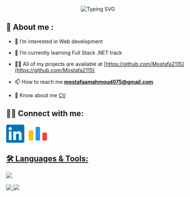 <p align="center"> 
  <img src="https://readme-typing-svg.herokuapp.com?font=Fira+Code&weight=500&size=30&duration=4000&pause=1000&color=blue&center=true&vCenter=true&width=500&lines=Hi👋🏻,+I'm+Mostafa+Mahmoud;Full-Stack+Developer;ASP.NET+and+Laravel" alt="Typing SVG" />
</p>

 ## 👤 About me : 
 

- 👀 I’m interested in Web development 
- 🌱 I’m currently learning Full Stack .NET track
- 👨‍💻 All of my projects are available at [https://github.com/Mostafa2115](https://github.com/Mostafa2115)
- 📫 How to reach me **mostafaamahmoud075@gmail.com**

- 📄 Know about me <a href="https://flowcv.com/resume/rh8fe90babm9" target="_blank"> CV </a> 

  

## 🤝🏻 Connect with me: 
<p align="left">  <a href="https://www.linkedin.com/in/mostafa-mahmoud-5i" target="blank"><img align="center" src="https://raw.githubusercontent.com/iChiwi/iChiwi/refs/heads/main/src/LinkedIn.png" alt="LinkedIn Profile of Noor Tantawy" height="50" width="50" /></a>&nbsp;&nbsp; <a href="https://codeforces.com/profile/Mostafa3X" target="blank"> <img align="center" src="https://raw.githubusercontent.com/iChiwi/iChiwi/refs/heads/main/src/Codeforces.png" alt="Mostafa3X" height="50" width="50" />
</p>  

## 🛠️ Languages & Tools:
  <p align="left">
    <img src="https://skillicons.dev/icons?i=cpp,python,html,css,js,java,php,cs,laravel,dotnet,express,mysql,mongodb,supabase,nodejs,tailwind,git,github,vscode&perline=11"/>
  </p>

  
  <p align="left">
      <img src="https://github-readme-stats.vercel.app/api/top-langs?username=mostafa2115&layout=compact&langs_count=5&theme=codeSTACKr" height=150/>
    <img src="https://github-readme-stats.vercel.app/api?username=mostafa2115&show_icons=true&theme=dark" height=150/>
  </p>

  

<!---
Mostafa2115/Mostafa2115 is a ✨ special ✨ repository because its `README.md` (this file) appears on your GitHub profile.
You can click the Preview link to take a look at your changes.
--->
